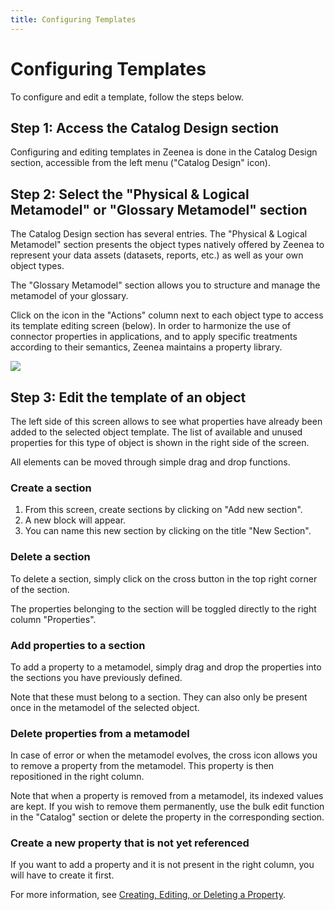 ```yaml
---
title: Configuring Templates
---
```


# Configuring Templates

To configure and edit a template, follow the steps below.

## Step 1: Access the Catalog Design section

Configuring and editing templates in Zeenea is done in the Catalog Design section, accessible from the left menu ("Catalog Design" icon).

## Step 2: Select the "Physical & Logical Metamodel" or "Glossary Metamodel" section

The Catalog Design section has several entries. The "Physical & Logical Metamodel" section presents the object types natively offered by Zeenea to represent your data assets (datasets, reports, etc.) as well as your own object types.

The "Glossary Metamodel" section allows you to structure and manage the metamodel of your glossary.

Click on the icon in the "Actions" column next to each object type to access its template editing screen (below).
In order to harmonize the use of connector properties in applications, and to apply specific treatments according to their semantics, Zeenea maintains a property library.

![](/img/zeenea-dataset-template2.png)

## Step 3: Edit the template of an object

The left side of this screen allows to see what properties have already been added to the selected object template. The list of available and unused properties for this type of object is shown in the right side of the screen. 

All elements can be moved through simple drag and drop functions.

### Create a section

1. From this screen, create sections by clicking on "Add new section".
2. A new block will appear.
3. You can name this new section by clicking on the title "New Section".

### Delete a section

To delete a section, simply click on the cross button in the top right corner of the section. 

The properties belonging to the section will be toggled directly to the right column "Properties". 

### Add properties to a section

To add a property to a metamodel, simply drag and drop the properties into the sections you have previously defined.

Note that these must belong to a section. They can also only be present once in the metamodel of the selected object. 

### Delete properties from a metamodel

In case of error or when the metamodel evolves, the cross icon allows you to remove a property from the metamodel. This property is then repositioned in the right column.

Note that when a property is removed from a metamodel, its indexed values are kept. If you wish to remove them permanently, use the bulk edit function in the "Catalog" section or delete the property in the corresponding section.

### Create a new property that is not yet referenced

If you want to add a property and it is not present in the right column, you will have to create it first. 

For more information, see [Creating, Editing, or Deleting a Property](./zeenea-studio-create-edit-delete-property).